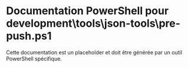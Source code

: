 # Documentation PowerShell pour development\tools\json-tools\pre-push.ps1

Cette documentation est un placeholder et doit être générée par un outil PowerShell spécifique.

